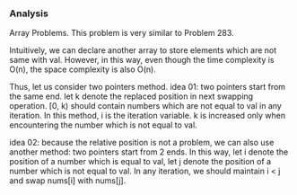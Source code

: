 ### Analysis

Array Problems.
This problem is very similar to Problem 283. 

Intuitively, we can declare another array to store elements which are not same with val.
However, in this way, even though the time complexity is O(n), the space complexity is also O(n).

Thus, let us consider two pointers method.
idea 01:
two pointers start from the same end. let k denote the replaced position in next swapping operation.
[0, k) should contain numbers which are not equal to val in any iteration.
In this method, i is the iteration variable. k is increased only when encountering the number which is not equal to val.

idea 02:
because the relative position is not a problem, we can also use another method: two pointers start from 2 ends.
In this way, let i denote the position of a number which is equal to val, let j denote the position of a number which is not equal to val.
In any iteration, we should maintain i < j and swap nums[i] with nums[j].
